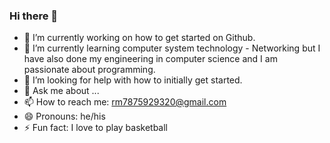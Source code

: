 ### Hi there 👋

<!--
**professor0given/professor0given** is a ✨ _special_ ✨ repository because its `README.md` (this file) appears on your GitHub profile.

Here are some ideas to get you started: -->

- 🔭 I’m currently working on how to get started on Github.
- 🌱 I’m currently learning computer system technology - Networking but I have also done my engineering in computer science and I am passionate about programming.
- 🤔 I’m looking for help with how to initially get started.
- 💬 Ask me about ...
- 📫 How to reach me: rm7875929320@gmail.com
- 😄 Pronouns: he/his
- ⚡ Fun fact: I love to play basketball
